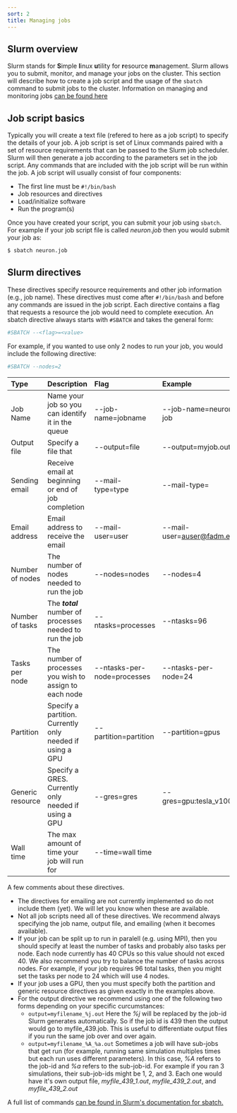 ```yaml
---
sort: 2
title: Managing jobs
---
```


## Slurm overview

Slurm  stands for **S**imple **l**inux **u**tility for **r**esource **m**anagement.  Slurm allows you to submit, monitor, and manage your jobs on the cluster.  This section will describe how to create a job script and the usage of the `sbatch` command to submit jobs to the cluster.  Information on managing and monitoring jobs [can be found here](commands.md)

## Job script basics

Typically you will create a text file (refered to here as a job script) to specify the details of your job.  A job script is set of Linux commands paired with a set of resource requirements that can be passed to the Slurm job scheduler. Slurm will then generate a job according to the parameters set in the job script. Any commands that are included with the job script will be run within the job.  A job script will usually consist of four components:

- The first line must be `#!/bin/bash`
- Job resources and directives
- Load/initialize software
- Run the program(s)

Once you have created your script, you can submit your job using `sbatch`.  For example if your job script file is called *neuron.job* then you would submit your job as:

```bash
$ sbatch neuron.job
```
## Slurm directives

These directives specify resource requirements and other job information (e.g., job name). These directives must come after `#!/bin/bash` and before any commands are issued in the job script. Each directive contains a flag that requests a resource the job would need to complete execution. An sbatch directive always starts with `#SBATCH` and takes the general form:

```bash
#SBATCH --<flag>=<value>
```

For example, if you wanted to use only 2 nodes to run your job, you would include the following directive:

```bash
#SBATCH --nodes=2
```

| Type               | Description                                         | Flag                       | Example                    |
| :----------------- | :-------------------------------------------------- | :------------------------- | :------------------------- |
| Job Name           | Name your job so you can identify it in the queue   | --job-name=jobname         | --job-name=neuron-job      |
| Output file        | Specify a file that                                 | --output=file              | --output=myjob.out         |
| Sending email      | Receive email at beginning or end of job completion | --mail-type=type           | --mail-type=    |
| Email address      | Email address to receive the email                  | --mail-user=user           | --mail-user=auser@fadm.edu |
| Number of nodes    | The number of nodes needed to run the job           | --nodes=nodes              | --nodes=4                  |
| Number of tasks    | The ***total*** number of processes needed to run the job | --ntasks=processes   | --ntasks=96                |
| Tasks per node     | The number of processes you wish to assign to each node | --ntasks-per-node=processes | --ntasks-per-node=24   |
| Partition          | Specify a partition. Currently only needed if using a GPU | --partition=partition | --partition=gpus         |
| Generic resource | Specify a GRES. Currently only needed if using a GPU | --gres=gres              | --gres=gpu:tesla_v100     |
| Wall time          | The max amount of time your job will run for        | --time=wall time           |


A few comments about these directives.
- The directives for emailing are not currently implemented so do not include them (yet).  We will let you know when these are available.
- Not all job scripts need all of these directives.  We recommend always specifying the job name, output file, and emailing (when it becomes available).  
- If your job can be split up to run in paralell (e.g. using MPI), then you should specify at least the number of tasks and probably also tasks per node.  Each node currently has 40 CPUs so this value should not exced 40.  We also recommend you try to balance the number of tasks across nodes.  For example, if your job requires 96 total tasks, then you might set the tasks per node to 24 which will use 4 nodes.
- If your job uses a GPU, then you must specify both the partition and generic resource directives as given exactly in the examples above.
- For the output directive we recommend using one of the following two forms depending on your specific curcumstances:
  - `output=myfilename_%j.out`  Here the *%j* will be replaced by the job-id Slurm generates automatically.  So if the job id is 439 then the output would go to myfile_439.job.  This is useful to differentiate output files if you run the same job over and over again.
  - `output=myfilename_%A_%a.out`  Sometimes a job will have sub-jobs that get run (for example, running same simulation multiples times but each run uses different parameters).  In this case, *%A* refers to the job-id and *%a* refers to the sub-job-id.  For example if you ran 3 simulations, their sub-job-ids might be 1, 2, and 3.  Each one would have it's own output file, *myfile_439_1.out*, *myfile_439_2.out*, and *myfile_439_2.out*

A full list of commands [can be found in Slurm's documentation for sbatch.](https://slurm.schedmd.com/sbatch.html)
